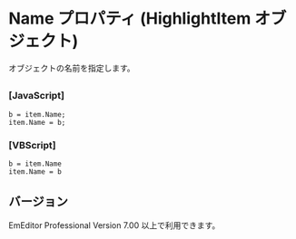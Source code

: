 # Name プロパティ (HighlightItem オブジェクト)

オブジェクトの名前を指定します。

## 

### \[JavaScript\]

```
b = item.Name;
item.Name = b;
```

### \[VBScript\]

```
b = item.Name
item.Name = b
```

## バージョン

EmEditor Professional Version 7.00 以上で利用できます。

